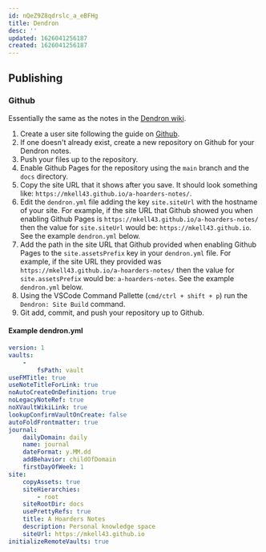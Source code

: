 ```yaml
---
id: nQeZ9Z8qdrslc_a_eBFHg
title: Dendron
desc: ''
updated: 1626041256187
created: 1626041256187
---
```


## Publishing

### Github

Essentially the same as the notes in the [Dendron wiki](https://wiki.dendron.so/notes/230d0ccf-5758-4a8f-b39b-3b68e1482e2b.html).

1. Create a user site following the guide on [Github](https://pages.github.com/).
2. If one doesn't already exist, create a new repository on Github for your Dendron notes.
3. Push your files up to the repository.
4. Enable Github Pages for the repository using the `main` branch and the `docs` directory.
5. Copy the site URL that it shows after you save. It should look something like: `https://mkell43.github.io/a-hoarders-notes/`.
6. Edit the `dendron.yml` file adding the key `site.siteUrl` with the hostname of your site. For example, if the site URL that Github showed you when enabling Github Pages is `https://mkell43.github.io/a-hoarders-notes/` then the value for `site.siteUrl` would be: `https://mkell43.github.io`. See the example `dendron.yml` below.
7. Add the path in the site URL that Github provided when enabling Github Pages to the `site.assetsPrefix` key in your `dendron.yml` file. For example, if the site URL they provided was `https://mkell43.github.io/a-hoarders-notes/` then the value for `site.assetsPrefix` would be: `a-hoarders-notes`. See the example `dendron.yml` below.
8. Using the VSCode Command Pallette (`cmd/ctrl + shift + p`) run the `Dendron: Site Build` command.
9. Git add, commit, and push your repository up to Github.

#### Example dendron.yml

```yaml
version: 1
vaults:
    -
        fsPath: vault
useFMTitle: true
useNoteTitleForLink: true
noAutoCreateOnDefinition: true
noLegacyNoteRef: true
noXVaultWikiLink: true
lookupConfirmVaultOnCreate: false
autoFoldFrontmatter: true
journal:
    dailyDomain: daily
    name: journal
    dateFormat: y.MM.dd
    addBehavior: childOfDomain
    firstDayOfWeek: 1
site:
    copyAssets: true
    siteHierarchies:
        - root
    siteRootDir: docs
    usePrettyRefs: true
    title: A Hoarders Notes
    description: Personal knowledge space
    siteUrl: https://mkell43.github.io
initializeRemoteVaults: true
```
